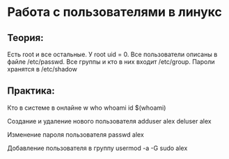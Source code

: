 # Работа с пользователями в линукс

## Теория:
Есть root и все остальные. У root uid = 0. Все пользователи описаны в файле /etc/passwd. Все группы и кто в них входит /etc/group. Пароли хранятся в /etc/shadow

## Практика:
Кто в системе в онлайне
w
who
whoami
id $(whoami)

Создание и удаление нового пользователя
adduser alex
deluser alex

Изменение пароля пользователя
passwd alex

Добавление пользователя в группу
usermod -a -G sudo alex


